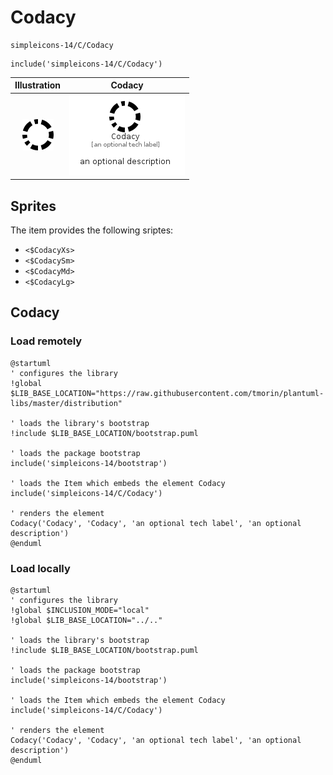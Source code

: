 # Codacy


```text
simpleicons-14/C/Codacy
```

```text
include('simpleicons-14/C/Codacy')
```



| Illustration | Codacy |
| :---: | :---: |
| ![illustration for Illustration](../../simpleicons-14/C/Codacy.png) | ![illustration for Codacy](../../simpleicons-14/C/Codacy.Local.png) |



## Sprites
The item provides the following sriptes:

- `<$CodacyXs>`
- `<$CodacySm>`
- `<$CodacyMd>`
- `<$CodacyLg>`





## Codacy

### Load remotely
```plantuml
@startuml
' configures the library
!global $LIB_BASE_LOCATION="https://raw.githubusercontent.com/tmorin/plantuml-libs/master/distribution"

' loads the library's bootstrap
!include $LIB_BASE_LOCATION/bootstrap.puml

' loads the package bootstrap
include('simpleicons-14/bootstrap')

' loads the Item which embeds the element Codacy
include('simpleicons-14/C/Codacy')

' renders the element
Codacy('Codacy', 'Codacy', 'an optional tech label', 'an optional description')
@enduml
```

### Load locally
```plantuml
@startuml
' configures the library
!global $INCLUSION_MODE="local"
!global $LIB_BASE_LOCATION="../.."

' loads the library's bootstrap
!include $LIB_BASE_LOCATION/bootstrap.puml

' loads the package bootstrap
include('simpleicons-14/bootstrap')

' loads the Item which embeds the element Codacy
include('simpleicons-14/C/Codacy')

' renders the element
Codacy('Codacy', 'Codacy', 'an optional tech label', 'an optional description')
@enduml
```

